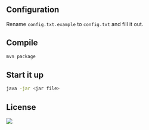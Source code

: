 ## Configuration

Rename `config.txt.example` to `config.txt` and fill it out.

## Compile

```bash
mvn package
```

## Start it up

```bash
java -jar <jar file>
```

## License

<a href="https://app.fossa.com/projects/git%2Bgithub.com%2FSharifPoetra%2Fthunder-java?ref=badge_large" alt="FOSSA Status"><img src="https://app.fossa.com/api/projects/git%2Bgithub.com%2FSharifPoetra%2Fthunder-java.svg?type=large"/></a>
